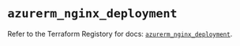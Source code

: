 # `azurerm_nginx_deployment`

Refer to the Terraform Registory for docs: [`azurerm_nginx_deployment`](https://www.terraform.io/docs/providers/azurerm/r/nginx_deployment).
